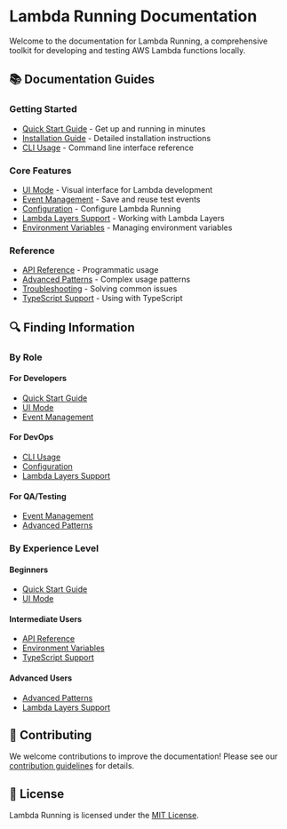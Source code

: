 # Lambda Running Documentation

Welcome to the documentation for Lambda Running, a comprehensive toolkit for developing and testing AWS Lambda functions locally.

## 📚 Documentation Guides

### Getting Started
- [Quick Start Guide](./quick-start.md) - Get up and running in minutes
- [Installation Guide](./installation.md) - Detailed installation instructions
- [CLI Usage](./reference/cli-reference.md) - Command line interface reference

### Core Features
- [UI Mode](./features/ui-mode.md) - Visual interface for Lambda development
- [Event Management](./features/event-management.md) - Save and reuse test events
- [Configuration](./features/configuration.md) - Configure Lambda Running
- [Lambda Layers Support](./features/lambda-layers.md) - Working with Lambda Layers
- [Environment Variables](./features/environment-variables.md) - Managing environment variables

### Reference
- [API Reference](./reference/api-reference.md) - Programmatic usage
- [Advanced Patterns](./reference/advanced-patterns.md) - Complex usage patterns
- [Troubleshooting](./reference/troubleshooting.md) - Solving common issues
- [TypeScript Support](./features/typescript-support.md) - Using with TypeScript

## 🔍 Finding Information

### By Role

#### For Developers
- [Quick Start Guide](./quick-start.md)
- [UI Mode](./features/ui-mode.md)
- [Event Management](./features/event-management.md)

#### For DevOps
- [CLI Usage](./reference/cli-reference.md)
- [Configuration](./features/configuration.md)
- [Lambda Layers Support](./features/lambda-layers.md)

#### For QA/Testing
- [Event Management](./features/event-management.md)
- [Advanced Patterns](./reference/advanced-patterns.md)

### By Experience Level

#### Beginners
- [Quick Start Guide](./quick-start.md)
- [UI Mode](./features/ui-mode.md)

#### Intermediate Users
- [API Reference](./reference/api-reference.md)
- [Environment Variables](./features/environment-variables.md)
- [TypeScript Support](./features/typescript-support.md)

#### Advanced Users
- [Advanced Patterns](./reference/advanced-patterns.md)
- [Lambda Layers Support](./features/lambda-layers.md)

## 🤝 Contributing

We welcome contributions to improve the documentation! Please see our [contribution guidelines](../CONTRIBUTING.md) for details.

## 📝 License

Lambda Running is licensed under the [MIT License](../LICENSE). 